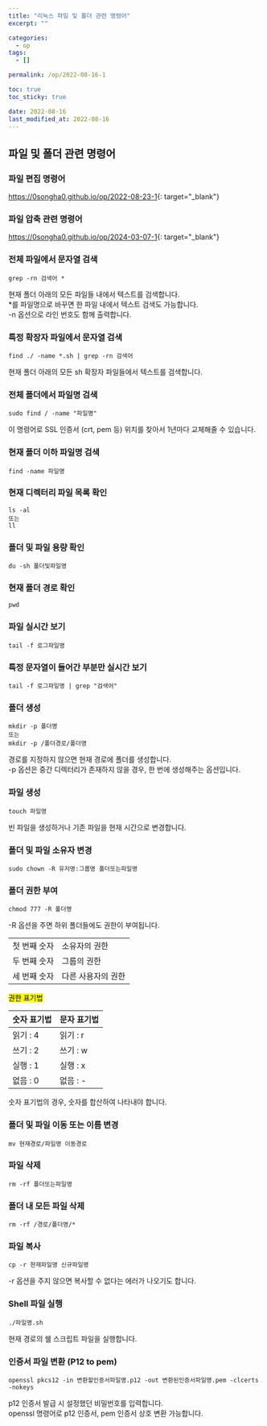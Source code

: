 ```yaml
---
title: "리눅스 파일 및 폴더 관련 명령어"
excerpt: ""

categories:
  - op
tags:
  - []

permalink: /op/2022-08-16-1

toc: true
toc_sticky: true

date: 2022-08-16
last_modified_at: 2022-08-16
---
```


## 파일 및 폴더 관련 명령어

### 파일 편집 명령어
<https://0songha0.github.io/op/2022-08-23-1>{: target="_blank"}

### 파일 압축 관련 명령어
<https://0songha0.github.io/op/2024-03-07-1>{: target="_blank"}

### 전체 파일에서 문자열 검색
```
grep -rn 검색어 *
```
현재 폴더 아래의 모든 파일들 내에서 텍스트를 검색합니다.  
*를 파일명으로 바꾸면 한 파일 내에서 텍스트 검색도 가능합니다.  
-n 옵션으로 라인 번호도 함께 출력합니다.

### 특정 확장자 파일에서 문자열 검색
```
find ./ -name *.sh | grep -rn 검색어
```
현재 폴더 아래의 모든 sh 확장자 파일들에서 텍스트를 검색합니다.

### 전체 폴더에서 파일명 검색
```
sudo find / -name "파일명"
```
이 명령어로 SSL 인증서 (crt, pem 등) 위치를 찾아서 1년마다 교체해줄 수 있습니다.

### 현재 폴더 이하 파일명 검색
```
find -name 파일명
```

### 현재 디렉터리 파일 목록 확인
```
ls -al
또는
ll
```

### 폴더 및 파일 용량 확인
```
du -sh 폴더및파일명
```

### 현재 폴더 경로 확인
```
pwd
```

### 파일 실시간 보기
```
tail -f 로그파일명
```

### 특정 문자열이 들어간 부분만 실시간 보기
```
tail -f 로그파일명 | grep "검색어"
```

### 폴더 생성
```
mkdir -p 폴더명
또는
mkdir -p /폴더경로/폴더명
```
경로를 지정하지 않으면 현재 경로에 폴더를 생성합니다.  
-p 옵션은 중간 디렉터리가 존재하지 않을 경우, 한 번에 생성해주는 옵션입니다.

### 파일 생성
```
touch 파일명
```
빈 파일을 생성하거나 기존 파일을 현재 시간으로 변경합니다.

### 폴더 및 파일 소유자 변경
```
sudo chown -R 유저명:그룹명 폴더또는파일명
```

### 폴더 권한 부여
```
chmod 777 -R 폴더명
```
-R 옵션을 주면 하위 폴더들에도 권한이 부여됩니다.  

<table class="table_2_left">
  <tbody>
    <tr>
      <td>첫 번째 숫자</td>
      <td>소유자의 권한</td>
    </tr>
    <tr>
      <td>두 번째 숫자</td>
      <td>그룹의 권한</td>
    </tr>
    <tr>
      <td>세 번째 숫자</td>
      <td>다른 사용자의 권한</td>
    </tr>
  </tbody>
</table>

<mark>권한 표기법</mark>
<table>
  <thead>
    <tr>
      <th>숫자 표기법</th>
      <th>문자 표기법</th>
    </tr>
  </thead>
  <tbody>
    <tr>
      <td>읽기 : 4</td>
      <td>읽기 : r</td>
    </tr>
    <tr>
      <td>쓰기 : 2</td>
      <td>쓰기 : w</td>
    </tr>
    <tr>
      <td>실행 : 1</td>
      <td>실행 : x</td>
    </tr>
    <tr>
      <td>없음 : 0</td>
      <td>없음 : -</td>
    </tr>
  </tbody>
</table>
숫자 표기법의 경우, 숫자를 합산하여 나타내야 합니다.

### 폴더 및 파일 이동 또는 이름 변경
```
mv 현재경로/파일명 이동경로
```

### 파일 삭제
```
rm -rf 폴더또는파일명
```

### 폴더 내 모든 파일 삭제
```
rm -rf /경로/폴더명/*
```

### 파일 복사
```
cp -r 현재파일명 신규파일명
```
-r 옵션을 주지 않으면 복사할 수 없다는 에러가 나오기도 합니다.

### Shell 파일 실행
```
./파일명.sh
```
현재 경로의 쉘 스크립트 파일을 실행합니다.

### 인증서 파일 변환 (P12 to pem)
```
openssl pkcs12 -in 변환할인증서파일명.p12 -out 변환된인증서파일명.pem -clcerts -nokeys
```
p12 인증서 발급 시 설정했던 비밀번호를 입력합니다.  
openssl 명령어로 p12 인증서, pem 인증서 상호 변환 가능합니다.
